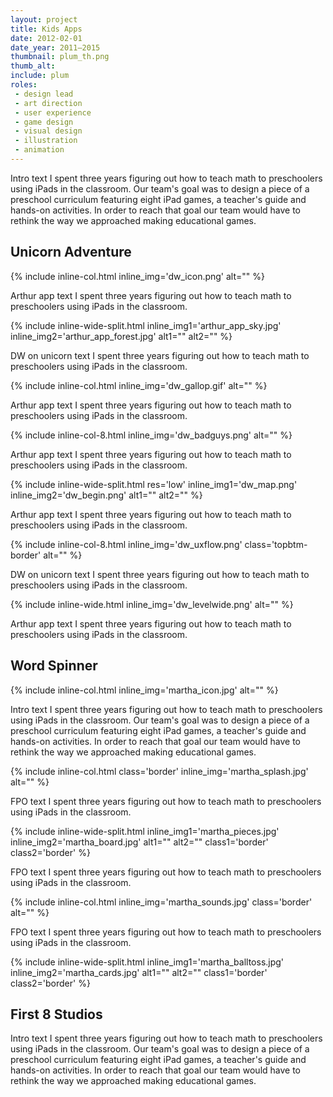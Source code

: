```yaml
---
layout: project
title: Kids Apps
date: 2012-02-01
date_year: 2011–2015
thumbnail: plum_th.png
thumb_alt: 
include: plum
roles:
 - design lead
 - art direction
 - user experience
 - game design
 - visual design
 - illustration
 - animation
---
```


Intro text I spent three years figuring out how to teach math to preschoolers using iPads in the classroom. Our team's goal was to design a piece of a preschool curriculum featuring eight iPad games, a teacher's guide and hands-on activities. In order to reach that goal our team would have to rethink the way we approached making educational games.

## Unicorn Adventure

{% include inline-col.html inline_img='dw_icon.png' alt="" %}

Arthur app text I spent three years figuring out how to teach math to preschoolers using iPads in the classroom.

{% include inline-wide-split.html inline_img1='arthur_app_sky.jpg' inline_img2='arthur_app_forest.jpg' alt1="" alt2="" %}

DW on unicorn text I spent three years figuring out how to teach math to preschoolers using iPads in the classroom.

{% include inline-col.html inline_img='dw_gallop.gif' alt="" %}

Arthur app text I spent three years figuring out how to teach math to preschoolers using iPads in the classroom.

{% include inline-col-8.html inline_img='dw_badguys.png' alt="" %}

Arthur app text I spent three years figuring out how to teach math to preschoolers using iPads in the classroom.

{% include inline-wide-split.html res='low' inline_img1='dw_map.png' inline_img2='dw_begin.png' alt1="" alt2="" %}

Arthur app text I spent three years figuring out how to teach math to preschoolers using iPads in the classroom.

{% include inline-col-8.html inline_img='dw_uxflow.png' class='topbtm-border' alt="" %}

DW on unicorn text I spent three years figuring out how to teach math to preschoolers using iPads in the classroom.

{% include inline-wide.html inline_img='dw_levelwide.png' alt="" %}

Arthur app text I spent three years figuring out how to teach math to preschoolers using iPads in the classroom.

## Word Spinner

{% include inline-col.html inline_img='martha_icon.jpg' alt="" %}

Intro text I spent three years figuring out how to teach math to preschoolers using iPads in the classroom. Our team's goal was to design a piece of a preschool curriculum featuring eight iPad games, a teacher's guide and hands-on activities. In order to reach that goal our team would have to rethink the way we approached making educational games.

{% include inline-col.html class='border' inline_img='martha_splash.jpg' alt="" %}

FPO text I spent three years figuring out how to teach math to preschoolers using iPads in the classroom.

{% include inline-wide-split.html inline_img1='martha_pieces.jpg' inline_img2='martha_board.jpg' alt1="" alt2="" class1='border' class2='border' %}

FPO text I spent three years figuring out how to teach math to preschoolers using iPads in the classroom.

{% include inline-col.html inline_img='martha_sounds.jpg' class='border' alt="" %}

FPO text I spent three years figuring out how to teach math to preschoolers using iPads in the classroom.

{% include inline-wide-split.html inline_img1='martha_balltoss.jpg' inline_img2='martha_cards.jpg' alt1="" alt2="" class1='border' class2='border' %}

## First 8 Studios

Intro text I spent three years figuring out how to teach math to preschoolers using iPads in the classroom. Our team's goal was to design a piece of a preschool curriculum featuring eight iPad games, a teacher's guide and hands-on activities. In order to reach that goal our team would have to rethink the way we approached making educational games.


